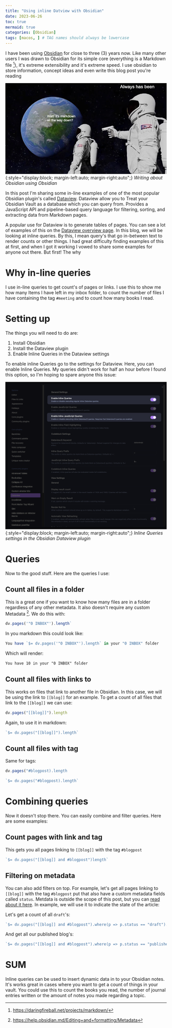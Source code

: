 ```yaml
---
title: "Using inline Datview with Obsidian"
date: 2023-06-26
toc: true
mermaid: true
categories: [Obsidian]
tags: [macos, ] # TAG names should always be lowercase
---
```


I have been using [Obsidian](https://obsidian.md) for close to three (3) years now. Like many other users I was drawn to Obsidian for its simple core (everything is a Markdown file [^Markdown]), it's extreme extensibility and it's extreme speed. I use obsidian to store information, concept ideas and even write this blog post you're reading

[^Markdown]: https://daringfireball.net/projects/markdown/

![](/assets/images/20230626162254.png){:style="display:block; margin-left:auto; margin-right:auto";}
_Writing about Obsidian using Obsidian_

In this post I'm sharing some in-line examples of one of the most popular Obsidian plugin's called [Dataview](https://github.com/blacksmithgu/obsidian-dataview). Dataview allow you to Treat your Obsidian Vault as a database which you can query from. Provides a JavaScript API and pipeline-based query language for filtering, sorting, and extracting data from Markdown pages.

A popular use for Dataview is to generate tables of pages. You can see a lot of examples of this on the [Dataview overview page](https://blacksmithgu.github.io/obsidian-dataview/). In this blog, we will be looking at inline queries. By this, I mean query's that go in-between text to render counts or other things. I had great difficulty finding examples of this at first, and when I got it working I vowed to share some examples for anyone out there. But first! The why

# Why in-line queries

I use in-line queries to get count's of pages or links. I use this to show me how many Items I have left in my inbox folder, to count the number of files I have containing the tag `#meeting` and to count how many books I read.

# Setting up

The things you will need to do are:

1. Install Obsidian
2. Install the Dataview plugin
3. Enable Inline Queries in the Dataview settings

To enable inline Queries go to the settings for Dataview. Here, you can enable Inline Queries. My queries didn't work for half an hour before I found this option, so I'm hoping to spare anyone this issue:

![](/assets/images/screenshot-7vhmB4Fo.png){:style="display:block; margin-left:auto; margin-right:auto";}
_Inline Queries settings in the Obsidian Dataview plugin_

# Queries

Now to the good stuff. Here are the queries I use:

## Count all files in a folder

This is a great one if you want to know how many files are in a folder regardless of any other metadata. It also doesn't require any custom Metadata [^Metadata]. We do this with:

[^Metadata]: https://help.obsidian.md/Editing+and+formatting/Metadata

```js
dv.pages('"0 INBOX"').length`
```

In you markdown this could look like:

```js
You have `$= dv.pages('"0 INBOX"').length` in your "0 INBOX" folder
```

Which will render: 

```markdown
You have 10 in your "0 INBOX" folder
```

## Count all files with links to

This works on files that link to another file in Obsidian. In this case, we will be using the link to `[[blog]]` for an example. To get a count of all files that link to the `[[blog]]` we can use:

```js
dv.pages("[[blog]]").length
```

Again, to use it in markdown:

```js
`$= dv.pages("[[blog]]").length`
```

## Count all files with tag

Same for tags:

```js
dv.pages("#blogpost).length
```

```js
`$= dv.pages("#blogpost).length`
```

# Combining queries

Now it doesn't stop there. You can easily combine and filter queries. Here are some examples:

## Count pages with link and tag

This gets you all pages linking to `[[blog]]` with the tag `#blogpost`

```js
`$= dv.pages("[[blog]] and #blogpost")length`
```

## Filtering on metadata

You can also add filters on top. For example, let's get all pages linking to `[[blog]]` with the tag `#blogpost` put that also have a custom metadata fields called `status`. Metdata is outside the scope of this post, but you can [read about it here](https://help.obsidian.md/Editing+and+formatting/Metadata). In example, we will use it to indicate the state of the article:

Let's get a count of all `draft`'s:

```js
`$= dv.pages("[[blog]] and #blogpost").where(p => p.status == "draft").length`
```

And get all our published blog's:

```js
`$= dv.pages("[[blog]] and #blogpost").where(p => p.status == "published").length`
```

# SUM

Inline queries can be used to insert dynamic data in to your Obsidian notes. It's works great in cases where you want to get a count of things in your vault. You could use this to count the books you read, the number of journal entries written or the amount of notes you made regarding a topic.
